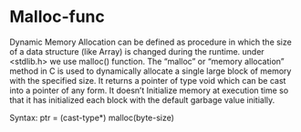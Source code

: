 # Malloc-func

 Dynamic Memory Allocation can be defined as  procedure in which the size of a data structure (like Array) is changed during the runtime.
 under <stdlib.h> we use malloc() function.
The “malloc” or “memory allocation” method in C is used to dynamically allocate a single large block of memory with the specified size.
It returns a pointer of type void which can be cast into a pointer of any form.
It doesn’t Initialize memory at execution time so that it has initialized each block with the default garbage value initially. 

Syntax: 
ptr = (cast-type*) malloc(byte-size)
